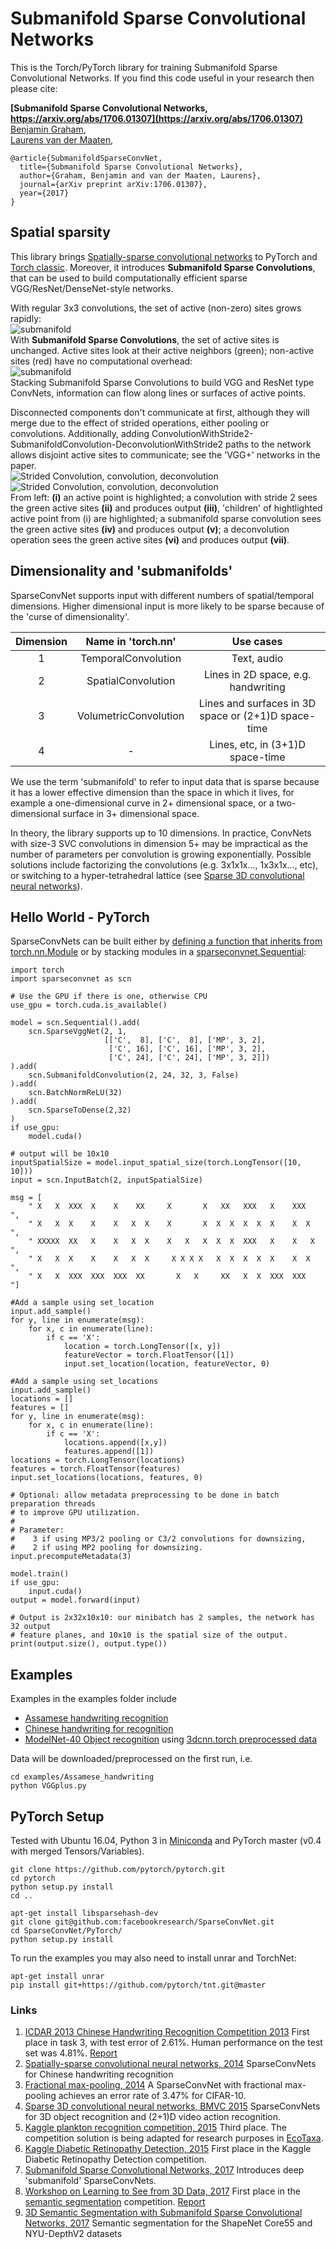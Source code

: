 # Submanifold Sparse Convolutional Networks

This is the Torch/PyTorch library for training Submanifold Sparse Convolutional Networks. If you find this code useful in your research then please cite:

**[Submanifold Sparse Convolutional Networks, https://arxiv.org/abs/1706.01307](https://arxiv.org/abs/1706.01307)** <br />
[Benjamin Graham](https://research.fb.com/people/graham-benjamin/), <br />
[Laurens van der Maaten](https://lvdmaaten.github.io/), <br />

```
@article{SubmanifoldSparseConvNet,
  title={Submanifold Sparse Convolutional Networks},
  author={Graham, Benjamin and van der Maaten, Laurens},
  journal={arXiv preprint arXiv:1706.01307},
  year={2017}
}
```

## Spatial sparsity

This library brings [Spatially-sparse convolutional networks](https://github.com/btgraham/SparseConvNet) to PyTorch and [Torch classic](README_Torch.md). Moreover, it introduces **Submanifold Sparse Convolutions**, that can be used to build computationally efficient sparse VGG/ResNet/DenseNet-style networks.

With regular 3x3 convolutions, the set of active (non-zero) sites grows rapidly:<br />
![submanifold](img/i.gif) <br />
With **Submanifold Sparse Convolutions**, the set of active sites is unchanged. Active sites look at their active neighbors (green); non-active sites (red) have no computational overhead: <br />
![submanifold](img/img.gif) <br />
Stacking Submanifold Sparse Convolutions to build VGG and ResNet type ConvNets, information can flow along lines or surfaces of active points.<br />

Disconnected components don't communicate at first, although they will merge due to the effect of strided operations, either pooling or convolutions. Additionally, adding ConvolutionWithStride2-SubmanifoldConvolution-DeconvolutionWithStride2 paths to the network allows disjoint active sites to communicate; see the 'VGG+' networks in the paper.<br />
![Strided Convolution, convolution, deconvolution](img/img_stridedConv_conv_deconv.gif) <br />
![Strided Convolution, convolution, deconvolution](img/img_stridedConv_conv_deconv.png) <br />
From left: **(i)** an active point is highlighted; a convolution with stride 2 sees the green active sites **(ii)** and produces output **(iii)**, 'children' of hightlighted active point from (i) are highlighted; a submanifold sparse convolution sees the green active sites **(iv)** and produces output **(v)**; a deconvolution operation sees the green active sites **(vi)**  and produces output **(vii)**.

## Dimensionality and 'submanifolds'

SparseConvNet supports input with different numbers of spatial/temporal dimensions.
Higher dimensional input is more likely to be sparse because of the 'curse of dimensionality'. <br />

  Dimension|Name in 'torch.nn'|Use cases
  :--:|:--:|:--:
  1|TemporalConvolution| Text, audio
  2|SpatialConvolution|Lines in 2D space, e.g. handwriting
  3|VolumetricConvolution|Lines and surfaces in 3D space or (2+1)D space-time
  4| - |Lines, etc,  in (3+1)D space-time

We use the term 'submanifold' to refer to input data that is sparse because it has a lower effective dimension than the space in which it lives, for example a one-dimensional curve in 2+ dimensional space, or a two-dimensional surface in 3+ dimensional space.

In theory, the library supports up to 10 dimensions. In practice, ConvNets with size-3 SVC convolutions in dimension 5+ may be impractical as the number of parameters per convolution is growing exponentially. Possible solutions include factorizing the convolutions (e.g. 3x1x1x..., 1x3x1x..., etc), or switching to a hyper-tetrahedral lattice (see [Sparse 3D convolutional neural networks](http://arxiv.org/abs/1505.02890)).





## Hello World - PyTorch
SparseConvNets can be built either by [defining a function that inherits from torch.nn.Module](examples/Assamese_handwriting/VGGplus.py) or by stacking modules in a [sparseconvnet.Sequential](PyTorch/sparseconvnet/sequential.py):
```
import torch
import sparseconvnet as scn

# Use the GPU if there is one, otherwise CPU
use_gpu = torch.cuda.is_available()

model = scn.Sequential().add(
    scn.SparseVggNet(2, 1,
                     [['C',  8], ['C',  8], ['MP', 3, 2],
                      ['C', 16], ['C', 16], ['MP', 3, 2],
                      ['C', 24], ['C', 24], ['MP', 3, 2]])
).add(
    scn.SubmanifoldConvolution(2, 24, 32, 3, False)
).add(
    scn.BatchNormReLU(32)
).add(
    scn.SparseToDense(2,32)
)
if use_gpu:
    model.cuda()

# output will be 10x10
inputSpatialSize = model.input_spatial_size(torch.LongTensor([10, 10]))
input = scn.InputBatch(2, inputSpatialSize)

msg = [
    " X   X  XXX  X    X    XX     X       X   XX   XXX   X    XXX   ",
    " X   X  X    X    X   X  X    X       X  X  X  X  X  X    X  X  ",
    " XXXXX  XX   X    X   X  X    X   X   X  X  X  XXX   X    X   X ",
    " X   X  X    X    X   X  X     X X X X   X  X  X  X  X    X  X  ",
    " X   X  XXX  XXX  XXX  XX       X   X     XX   X  X  XXX  XXX   "]

#Add a sample using set_location
input.add_sample()
for y, line in enumerate(msg):
    for x, c in enumerate(line):
        if c == 'X':
            location = torch.LongTensor([x, y])
            featureVector = torch.FloatTensor([1])
            input.set_location(location, featureVector, 0)

#Add a sample using set_locations
input.add_sample()
locations = []
features = []
for y, line in enumerate(msg):
    for x, c in enumerate(line):
        if c == 'X':
            locations.append([x,y])
            features.append([1])
locations = torch.LongTensor(locations)
features = torch.FloatTensor(features)
input.set_locations(locations, features, 0)

# Optional: allow metadata preprocessing to be done in batch preparation threads
# to improve GPU utilization.
#
# Parameter:
#    3 if using MP3/2 pooling or C3/2 convolutions for downsizing,
#    2 if using MP2 pooling for downsizing.
input.precomputeMetadata(3)

model.train()
if use_gpu:
    input.cuda()
output = model.forward(input)

# Output is 2x32x10x10: our minibatch has 2 samples, the network has 32 output
# feature planes, and 10x10 is the spatial size of the output.
print(output.size(), output.type())
```


## Examples

Examples in the examples folder include
* [Assamese handwriting recognition](https://archive.ics.uci.edu/ml/datasets/Online+Handwritten+Assamese+Characters+Dataset#)
* [Chinese handwriting for recognition](http://www.nlpr.ia.ac.cn/databases/handwriting/Online_database.html)
* [ModelNet-40 Object recognition](http://modelnet.cs.princeton.edu/) using [3dcnn.torch preprocessed data](https://github.com/charlesq34/3dcnn.torch)

Data will be downloaded/preprocessed on the first run, i.e.
```
cd examples/Assamese_handwriting
python VGGplus.py
```

## PyTorch Setup

Tested with Ubuntu 16.04, Python 3 in [Miniconda](https://conda.io/miniconda.html) and PyTorch master (v0.4 with merged Tensors/Variables).

```
git clone https://github.com/pytorch/pytorch.git
cd pytorch
python setup.py install
cd ..

apt-get install libsparsehash-dev
git clone git@github.com:facebookresearch/SparseConvNet.git
cd SparseConvNet/PyTorch/
python setup.py install
```
To run the examples you may also need to install unrar and TorchNet:
```
apt-get install unrar
pip install git+https://github.com/pytorch/tnt.git@master
```



### Links
1. [ICDAR 2013 Chinese Handwriting Recognition Competition 2013](http://www.nlpr.ia.ac.cn/events/CHRcompetition2013/competition/Home.html) First place in task 3, with test error of 2.61%. Human performance on the test set was 4.81%. [Report](http://www.nlpr.ia.ac.cn/events/CHRcompetition2013/competition/ICDAR%202013%20CHR%20competition.pdf)
2. [Spatially-sparse convolutional neural networks, 2014](http://arxiv.org/abs/1409.6070) SparseConvNets for Chinese handwriting recognition
3. [Fractional max-pooling, 2014](http://arxiv.org/abs/1412.6071) A SparseConvNet with fractional max-pooling achieves an error rate of 3.47% for CIFAR-10.
4. [Sparse 3D convolutional neural networks, BMVC 2015](http://arxiv.org/abs/1505.02890) SparseConvNets for 3D object recognition and (2+1)D video action recognition.
5. [Kaggle plankton recognition competition, 2015](https://www.kaggle.com/c/datasciencebowl) Third place. The competition solution is being adapted for research purposes in [EcoTaxa](http://ecotaxa.obs-vlfr.fr/).
6. [Kaggle Diabetic Retinopathy Detection, 2015](https://www.kaggle.com/c/diabetic-retinopathy-detection/) First place in the Kaggle Diabetic Retinopathy Detection competition.
7. [Submanifold Sparse Convolutional Networks, 2017](https://arxiv.org/abs/1706.01307) Introduces deep 'submanifold' SparseConvNets.
8. [Workshop on Learning to See from 3D Data, 2017](https://shapenet.cs.stanford.edu/iccv17workshop/) First place in the [semantic segmentation](https://shapenet.cs.stanford.edu/iccv17/) competition. [Report](https://arxiv.org/pdf/1710.06104)
9. [3D Semantic Segmentation with Submanifold Sparse Convolutional Networks, 2017](https://arxiv.org/abs/1711.10275) Semantic segmentation for the ShapeNet Core55 and NYU-DepthV2 datasets
